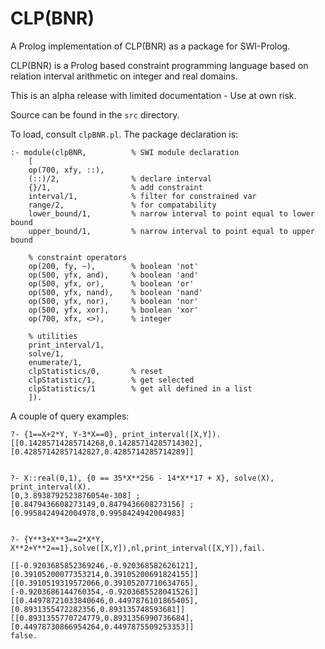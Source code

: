 # CLP(BNR)
A Prolog implementation of CLP(BNR) as a package for SWI-Prolog.

CLP(BNR) is a Prolog based constraint programming language based on relation interval arithmetic on integer and real domains.

This is an alpha release with limited documentation - Use at own risk.

Source can be found in the `src` directory.

To load, consult `clpBNR.pl`. The package declaration is:

	:- module(clpBNR,          % SWI module declaration
		[
		op(700, xfy, ::),
		(::)/2,                % declare interval
		{}/1,                  % add constraint
		interval/1,            % filter for constrained var
		range/2,               % for compatability
		lower_bound/1,         % narrow interval to point equal to lower bound
		upper_bound/1,         % narrow interval to point equal to upper bound
					   
		% constraint operators
		op(200, fy, ~),        % boolean 'not'
		op(500, yfx, and),     % boolean 'and'
		op(500, yfx, or),      % boolean 'or'
		op(500, yfx, nand),    % boolean 'nand'
		op(500, yfx, nor),     % boolean 'nor'
		op(500, yfx, xor),     % boolean 'xor'
		op(700, xfx, <>),      % integer
					   
		% utilities
		print_interval/1,
		solve/1,
		enumerate/1,
		clpStatistics/0,       % reset
		clpStatistic/1,        % get selected
		clpStatistics/1        % get all defined in a list
		]).

A couple of query examples:

	?- {1==X+2*Y, Y-3*X==0}, print_interval([X,Y]).
	[[0.14285714285714268,0.14285714285714302],[0.42857142857142827,0.4285714285714289]]


	?- X::real(0,1), {0 == 35*X**256 - 14*X**17 + X}, solve(X), print_interval(X).
	[0,3.8938792523876054e-308] ;
	[0.8479436608273149,0.8479436608273156] ;
	[0.9958424942004978,0.9958424942004983]


	?- {Y**3+X**3==2*X*Y, X**2+Y**2==1},solve([X,Y]),nl,print_interval([X,Y]),fail.
	
	[[-0.9203685852369246,-0.920368582626121],[0.39105200077353214,0.39105200691824155]]
	[[0.3910519319572066,0.39105207710634765],[-0.9203686144760354,-0.9203685528041526]]
	[[0.44978721033840646,0.4497876101865405],[0.8931355472282356,0.893135748593681]]
	[[0.8931355770724779,0.8931356990736684],[0.44978730866954264,0.4497875509253353]]
	false.
